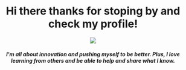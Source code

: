 <h1 align="center">Hi there thanks for stoping by and check my profile! </h1>


<div align="center"> 
<img src="https://media3.giphy.com/media/jpuJkyuJUEHNc62H0L/giphy.gif?cid=ecf05e47vc6rjuicwhbvgw6tpq0msp1ius5eq5vvlsiu7pjw&rid=giphy.gif&ct=s"> 
</div>



<h5 align="center">I'm all about innovation and pushing myself to be better. Plus, I love learning from others and be able to help and share what I know.</h5>

